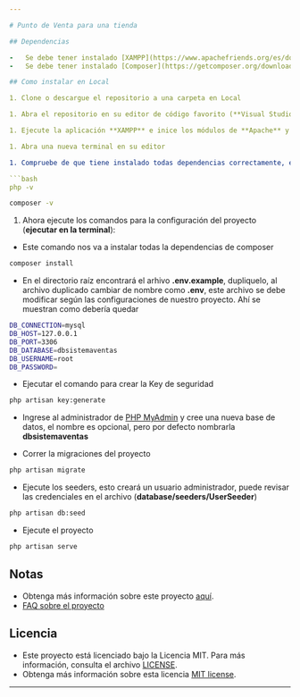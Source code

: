 ```yaml
---

# Punto de Venta para una tienda

## Dependencias

-   Se debe tener instalado [XAMPP](https://www.apachefriends.org/es/download.html "XAMPP") (versión **PHP** **8.1** o superior)
-   Se debe tener instalado [Composer](https://getcomposer.org/download/ "Composer")

## Como instalar en Local

1. Clone o descargue el repositorio a una carpeta en Local

1. Abra el repositorio en su editor de código favorito (**Visual Studio Code**)

1. Ejecute la aplicación **XAMPP** e inice los módulos de **Apache** y **MySQL**

1. Abra una nueva terminal en su editor

1. Compruebe de que tiene instalado todas dependencias correctamente, ejecute los siguientes comandos: **(Ambos comandos deberán ejecutarse correctamente - ejecutar en la terminal)**

```bash
php -v
```

```bash
composer -v
```

1. Ahora ejecute los comandos para la configuración del proyecto (**ejecutar en la terminal**):

-   Este comando nos va a instalar todas la dependencias de composer

```bash
composer install
```

-   En el directorio raíz encontrará el arhivo **.env.example**, dupliquelo, al archivo duplicado cambiar de nombre como **.env**, este archivo se debe modificar según las configuraciones de nuestro proyecto. Ahí se muestran como debería quedar

```bash
DB_CONNECTION=mysql
DB_HOST=127.0.0.1
DB_PORT=3306
DB_DATABASE=dbsistemaventas
DB_USERNAME=root
DB_PASSWORD=
```

-   Ejecutar el comando para crear la Key de seguridad

```bash
php artisan key:generate
```

-   Ingrese al administrador de [PHP MyAdmin](http://localhost/phpmyadmin/) y cree una nueva base de datos, el nombre es opcional, pero por defecto nombrarla **dbsistemaventas**

-   Correr la migraciones del proyecto

```bash
php artisan migrate
```

-   Ejecute los seeders, esto creará un usuario administrador, puede revisar las credenciales en el archivo (**database/seeders/UserSeeder**)

```bash
php artisan db:seed
```

-   Ejecute el proyecto

```bash
php artisan serve
```

## Notas

-   Obtenga más información sobre este proyecto [aquí](https://universityproyectx.blogspot.com/2022/10/sistema-de-ventas-web-minersa-srl.html).
-   [FAQ sobre el proyecto](https://universityproyectx.blogspot.com/2023/06/faq-sobre-el-sistema-de-ventas-de.html)

## Licencia

-   Este proyecto está licenciado bajo la Licencia MIT. Para más información, consulta el archivo [LICENSE](LICENSE).
-   Obtenga más información sobre esta licencia [MIT license](https://opensource.org/licenses/MIT).

---
```

